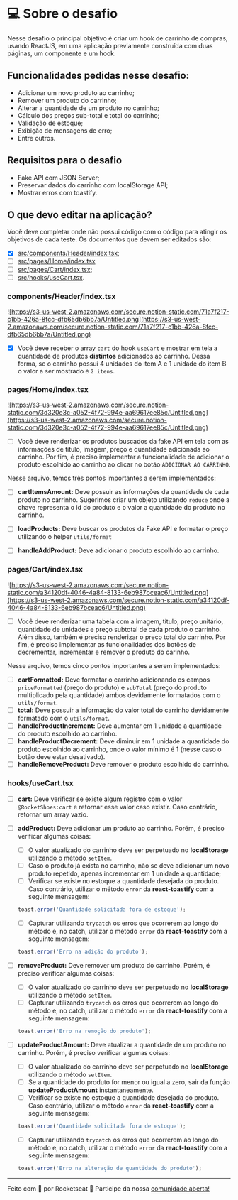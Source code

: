 # 💻 Sobre o desafio

Nesse desafio o principal objetivo é criar um hook de carrinho de compras, usando ReactJS, em uma aplicação previamente construída com duas páginas, um componente e um hook.

## Funcionalidades pedidas nesse desafio:

- Adicionar um novo produto ao carrinho;
- Remover um produto do carrinho;
- Alterar a quantidade de um produto no carrinho;
- Cálculo dos preços sub-total e total do carrinho;
- Validação de estoque;
- Exibição de mensagens de erro;
- Entre outros.

## Requisitos para o desafio

- Fake API com JSON Server;
- Preservar dados do carrinho com localStorage API;
- Mostrar erros com toastify.

## O que devo editar na aplicação?

Você deve completar onde não possui código com o código para atingir os objetivos de cada teste. Os documentos que devem ser editados são:

- [x] [src/components/Header/index.tsx](https://github.com/saboyagustavo/rocketshoes/blob/main/src/components/Header/index.tsx);
- [ ] [src/pages/Home/index.tsx](https://github.com/saboyagustavo/rocketshoes/blob/main/src/pages/Home/index.tsx)
- [ ] [src/pages/Cart/index.tsx](https://github.com/saboyagustavo/rocketshoes/blob/main/src/pages/Cart/index.tsx);
- [ ] [src/hooks/useCart.tsx](https://github.com/https://github.com/saboyagustavo/rocketshoes/blob/main/src/hooks/useCart.tsx).

### components/Header/index.tsx

![https://s3-us-west-2.amazonaws.com/secure.notion-static.com/71a7f217-c1bb-426a-8fcc-dfb65db6bb7a/Untitled.png](https://s3-us-west-2.amazonaws.com/secure.notion-static.com/71a7f217-c1bb-426a-8fcc-dfb65db6bb7a/Untitled.png)

- [x] Você deve receber o array `cart` do hook `useCart` e mostrar em tela a quantidade de produtos **distintos** adicionados ao carrinho. Dessa forma, se o carrinho possui 4 unidades do item A e 1 unidade do item B o valor a ser mostrado é `2 itens`.

### pages/Home/index.tsx

![https://s3-us-west-2.amazonaws.com/secure.notion-static.com/3d320e3c-a052-4f72-994e-aa69617ee85c/Untitled.png](https://s3-us-west-2.amazonaws.com/secure.notion-static.com/3d320e3c-a052-4f72-994e-aa69617ee85c/Untitled.png)

- [ ] Você deve renderizar os produtos buscados da fake API em tela com as informações de título, imagem, preço e quantidade adicionada ao carrinho. Por fim, é preciso implementar a funcionalidade de adicionar o produto escolhido ao carrinho ao clicar no botão `ADICIONAR AO CARRINHO`.

Nesse arquivo, temos três pontos importantes a serem implementados:

- [ ] **cartItemsAmount:** Deve possuir as informações da quantidade de cada produto no carrinho. Sugerimos criar um objeto utilizando `reduce` onde a chave representa o id do produto e o valor a quantidade do produto no carrinho.

- [ ] **loadProducts:** Deve buscar os produtos da Fake API e formatar o preço utilizando o helper `utils/format`
- [ ] **handleAddProduct:** Deve adicionar o produto escolhido ao carrinho.

### pages/Cart/index.tsx

![https://s3-us-west-2.amazonaws.com/secure.notion-static.com/a34120df-4046-4a84-8133-6eb987bceac6/Untitled.png](https://s3-us-west-2.amazonaws.com/secure.notion-static.com/a34120df-4046-4a84-8133-6eb987bceac6/Untitled.png)

- [ ] Você deve renderizar uma tabela com a imagem, título, preço unitário, quantidade de unidades e preço subtotal de cada produto o carrinho. Além disso, também é preciso renderizar o preço total do carrinho. Por fim, é preciso implementar as funcionalidades dos botões de decrementar, incrementar e remover o produto do carinho.

Nesse arquivo, temos cinco pontos importantes a serem implementados:

- [ ] **cartFormatted:** Deve formatar o carrinho adicionando os campos `priceFormatted` (preço do produto) e `subTotal` (preço do produto multiplicado pela quantidade) ambos devidamente formatados com o `utils/format`.
- [ ] **total:** Deve possuir a informação do valor total do carrinho devidamente formatado com o `utils/format`.
- [ ] **handleProductIncrement:** Deve aumentar em 1 unidade a quantidade do produto escolhido ao carrinho.
- [ ] **handleProductDecrement:** Deve diminuir em 1 unidade a quantidade do produto escolhido ao carrinho, onde o valor mínimo é 1 (nesse caso o botão deve estar desativado).
- [ ] **handleRemoveProduct:** Deve remover o produto escolhido do carrinho.

### hooks/useCart.tsx

- [ ] **cart:** Deve verificar se existe algum registro com o valor `@RocketShoes:cart` e retornar esse valor caso existir. Caso contrário, retornar um array vazio.
- [ ] **addProduct:** Deve adicionar um produto ao carrinho. 
Porém, é preciso verificar algumas coisas:
    - [ ] O valor atualizado do carrinho deve ser perpetuado no **localStorage** utilizando o método `setItem`.
    - [ ] Caso o produto já exista no carrinho, não se deve adicionar um novo produto repetido, apenas incrementar em 1 unidade a quantidade;
    - [ ] Verificar se existe no estoque a quantidade desejada do produto. Caso contrário, utilizar o método `error` da **react-toastify** com a seguinte mensagem:

    ```jsx
    toast.error('Quantidade solicitada fora de estoque');
    ```

    - [ ] Capturar utilizando `trycatch` os erros que ocorrerem ao longo do método e, no catch, utilizar o método `error` da **react-toastify** com a seguinte mensagem:

    ```jsx
    toast.error('Erro na adição do produto');
    ```

- [ ] **removeProduct:** Deve remover um produto do carrinho. 
Porém, é preciso verificar algumas coisas:
    - [ ] O valor atualizado do carrinho deve ser perpetuado no **localStorage** utilizando o método `setItem`.
    - [ ] Capturar utilizando `trycatch` os erros que ocorrerem ao longo do método e, no catch, utilizar o método `error` da **react-toastify** com a seguinte mensagem:

    ```jsx
    toast.error('Erro na remoção do produto');
    ```

- [ ] **updateProductAmount:** Deve atualizar a quantidade de um produto no carrinho.
Porém, é preciso verificar algumas coisas:
    - [ ] O valor atualizado do carrinho deve ser perpetuado no **localStorage** utilizando o método `setItem`.
    - [ ] Se a quantidade do produto for menor ou igual a zero, sair da função **updateProductAmount** instantaneamente.
    - [ ] Verificar se existe no estoque a quantidade desejada do produto. Caso contrário, utilizar o método `error` da **react-toastify** com a seguinte mensagem:

    ```jsx
    toast.error('Quantidade solicitada fora de estoque');
    ```

    - [ ] Capturar utilizando `trycatch` os erros que ocorrerem ao longo do método e, no catch, utilizar o método `error` da **react-toastify** com a seguinte mensagem:

    ```jsx
    toast.error('Erro na alteração de quantidade do produto');
    ```


<hr>

Feito com 💜 por Rocketseat 👋 Participe da nossa [comunidade aberta!](https://discord.gg/pUU3CG4Z)
